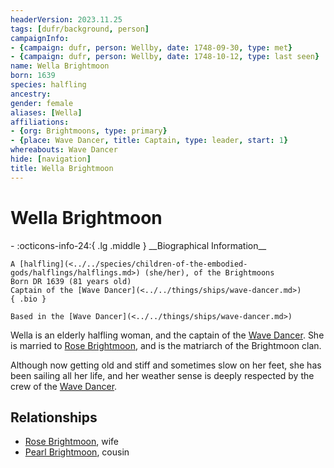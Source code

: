```yaml
---
headerVersion: 2023.11.25
tags: [dufr/background, person]
campaignInfo:
- {campaign: dufr, person: Wellby, date: 1748-09-30, type: met}
- {campaign: dufr, person: Wellby, date: 1748-10-12, type: last seen}
name: Wella Brightmoon
born: 1639
species: halfling
ancestry:
gender: female
aliases: [Wella]
affiliations:
- {org: Brightmoons, type: primary}
- {place: Wave Dancer, title: Captain, type: leader, start: 1}
whereabouts: Wave Dancer
hide: [navigation]
title: Wella Brightmoon
---
```

# Wella Brightmoon
<div class="grid cards ext-narrow-margin ext-one-column" markdown>
- :octicons-info-24:{ .lg .middle } __Biographical Information__

    A [halfling](<../../species/children-of-the-embodied-gods/halflings/halflings.md>) (she/her), of the Brightmoons  
    Born DR 1639 (81 years old)  
    Captain of the [Wave Dancer](<../../things/ships/wave-dancer.md>)  
    { .bio }

    Based in the [Wave Dancer](<../../things/ships/wave-dancer.md>)
</div>




Wella is an elderly halfling woman, and the captain of the [Wave Dancer](<../../things/ships/wave-dancer.md>). She is married to [Rose Brightmoon](<./rose-brightmoon.md>), and is the matriarch of the Brightmoon clan. 

Although now getting old and stiff and sometimes slow on her feet, she has been sailing all her life, and her weather sense is deeply respected by the crew of the [Wave Dancer](<../../things/ships/wave-dancer.md>). 

## Relationships
- [Rose Brightmoon](<./rose-brightmoon.md>), wife
- [Pearl Brightmoon](<./pearl-brightmoon.md>), cousin